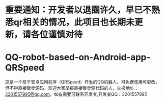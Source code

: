 # 重要通知：开发者以退圈许久，早已不熟悉qr相关的情况，此项目也长期未更新，请各位谨慎对待
# QQ-robot-based-on-Android-app-QRSpeed
这是一个基于安卓应用程序（QRSpeed）开发的QQ机器人，可免费使用可更改，但不得直接贩卖源码，欢迎大家举报直接贩卖源代码的人，举报地址：3201557995@qq.com，如有需要可联系开发者,开发者QQ：3201557995
